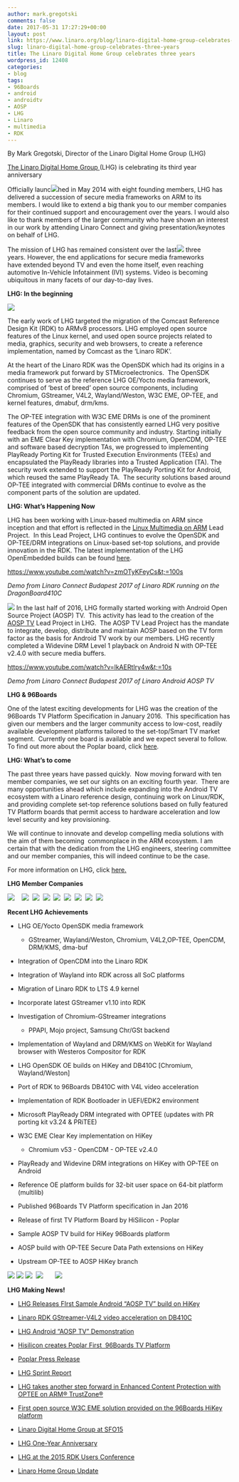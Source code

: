 ```yaml
---
author: mark.gregotski
comments: false
date: 2017-05-31 17:27:29+00:00
layout: post
link: https://www.linaro.org/blog/linaro-digital-home-group-celebrates-three-years/
slug: linaro-digital-home-group-celebrates-three-years
title: The Linaro Digital Home Group celebrates three years
wordpress_id: 12408
categories:
- blog
tags:
- 96Boards
- android
- androidtv
- AOSP
- LHG
- Linaro
- multimedia
- RDK
---
```


By Mark Gregotski, Director of the Linaro Digital Home Group (LHG)

[The Linaro Digital Home Group ](https://www.linaro.org/groups/lhg/)(LHG) is celebrating its third year anniversary![![](https://www.linaro.org/wp-content/uploads/2017/05/blog-2-300x250.png)](https://www.linaro.org/groups/lhg/)

Officially launc![](https://www.linaro.org/wp-content/uploads/2017/05/blog-1-300x200.jpg)hed in May 2014 with eight founding members, LHG has delivered a succession of secure media frameworks on ARM to its members. I would like to extend a big thank you to our member companies for their continued support and encouragement over the years. I would also like to thank members of the larger community who have shown an interest in our work by attending Linaro Connect and giving presentation/keynotes on behalf of LHG.

The mission of LHG has remained consistent over the last![](https://www.linaro.org/wp-content/uploads/2017/05/lhg-mission-1-300x157.png) three years. However, the end applications for secure media frameworks have extended beyond TV and even the home itself, even reaching automotive In-Vehicle Infotainment (IVI) systems. Video is becoming ubiquitous in many facets of our day-to-day lives.

**LHG: In the beginning**

![](https://www.linaro.org/wp-content/uploads/2017/05/blog-3.jpg)

The early work of LHG targeted the migration of the Comcast Reference Design Kit (RDK) to ARMv8 processors. LHG employed open source features of the Linux kernel, and used open source projects related to media, graphics, security and web browsers, to create a reference implementation, named by Comcast as the ‘Linaro RDK’.

At the heart of the Linaro RDK was the OpenSDK which had its origins in a media framework put forward by STMicroelectronics.  The OpenSDK continues to serve as the reference LHG OE/Yocto media framework, comprised of ‘best of breed’ open source components, including Chromium, GStreamer, V4L2, Wayland/Weston, W3C EME, OP-TEE, and kernel features, dmabuf, drm/kms.

The OP-TEE integration with W3C EME DRMs is one of the prominent features of the OpenSDK that has consistently earned LHG very positive feedback from the open source community and industry. Starting initially with an EME Clear Key implementation with Chromium, OpenCDM, OP-TEE and software based decryption TAs, we progressed to implementing PlayReady Porting Kit for Trusted Execution Environments (TEEs) and encapsulated the PlayReady libraries into a Trusted Application (TA). The security work extended to support the PlayReady Porting Kit for Android, which reused the same PlayReady TA.  The security solutions based around OP-TEE integrated with commercial DRMs continue to evolve as the component parts of the solution are updated.

**LHG: What’s Happening Now**

LHG has been working with Linux-based multimedia on ARM since inception and that effort is reflected in the [Linux Multimedia on ARM](https://collaborate.linaro.org/display/EP/Linux+Multimedia+on+ARM) Lead Project.  In this Lead Project, LHG continues to evolve the OpenSDK and OP-TEE/DRM integrations on Linux-based set-top solutions, and provide innovation in the RDK. The latest implementation of the LHG OpenEmbedded builds can be found [here](https://github.com/linaro-home/lhg-oe-manifests).

https://www.youtube.com/watch?v=zmOTyKFeyCs&t;=100s

_Demo from Linaro Connect Budapest 2017 of Linaro RDK running on the DragonBoard410C_

![](https://www.linaro.org/wp-content/uploads/2017/05/blog-4-300x62.png) In the last half of 2016, LHG formally started working with Android Open Source Project (AOSP) TV.  This activity has lead to the creation of the [AOSP TV](https://collaborate.linaro.org/display/EP/AOSP+TV) Lead Project in LHG.  The AOSP TV Lead Project has the mandate to integrate, develop, distribute and maintain AOSP based on the TV form factor as the basis for Android TV work by our members. LHG recently completed a Widevine DRM Level 1 playback on Android N with OP-TEE v2.4.0 with secure media buffers.

https://www.youtube.com/watch?v=lkAERtIry4w&t;=10s

_Demo from Linaro Connect Budapest 2017 of Linaro Android AOSP TV_

**LHG & 96Boards**

One of the latest exciting developments for LHG was the creation of the 96Boards TV Platform Specification in January 2016.  This specification has given our members and the larger community access to low-cost, readily available development platforms tailored to the set-top/Smart TV market segment.  Currently one board is available and we expect several to follow. To find out more about the Poplar board, click [here](http://www.96boards.org/product/poplar/).

**LHG: What’s to come**

The past three years have passed quickly.  Now moving forward with ten member companies, we set our sights on an exciting fourth year.  There are many opportunities ahead which include expanding into the Android TV ecosystem with a Linaro reference design, continuing work on Linux/RDK, and providing complete set-top reference solutions based on fully featured TV Platform boards that permit access to hardware acceleration and low level security and key provisioning.   

We will continue to innovate and develop compelling media solutions with the aim of them becoming  commonplace in the ARM ecosystem. I am certain that with the dedication from the LHG engineers, steering committee and our member companies, this will indeed continue to be the case.

For more information on LHG, click [here.](https://www.linaro.org/groups/lhg/)

**LHG Member Companies**

![](https://www.linaro.org/wp-content/uploads/2017/05/arm-logo-300x180.jpg)    ![](https://www.linaro.org/wp-content/uploads/2017/05/comcast-logo-300x180.jpg)  ![](https://www.linaro.org/wp-content/uploads/2017/05/hisilicon-logo-300x180.jpg)  ![](https://www.linaro.org/wp-content/uploads/2017/05/mstar-semiconductor-logo-300x180.jpg)  ![](https://www.linaro.org/wp-content/uploads/2017/05/quic-logo-300x180.jpg)  ![](https://www.linaro.org/wp-content/uploads/2017/05/socionext-logo-300x180.jpg)  ![](https://www.linaro.org/wp-content/uploads/2017/05/spreadtrum-logo-300x180.jpg)  ![](https://www.linaro.org/wp-content/uploads/2017/05/ti-logo-300x180.jpg)  ![](https://www.linaro.org/wp-content/uploads/2017/05/zte-logo-300x180.jpg)

**Recent LHG Achievements**



 	
  * LHG OE/Yocto OpenSDK media framework

 	
    * GStreamer, Wayland/Weston, Chromium, V4L2,OP-TEE, OpenCDM, DRM/KMS, dma-buf




 	
  * Integration of OpenCDM into the Linaro RDK

 	
  * Integration of Wayland into RDK across all SoC platforms

 	
  * Migration of Linaro RDK to LTS 4.9 kernel

 	
  * Incorporate latest GStreamer v1.10 into RDK

 	
  * Investigation of Chromium-GStreamer integrations

 	
    * PPAPI, Mojo project, Samsung Chr/GSt backend




 	
  * Implementation of Wayland and DRM/KMS on WebKit for Wayland browser with Westeros Compositor for RDK

 	
  * LHG OpenSDK OE builds on HiKey and DB410C [Chromium, Wayland/Weston]

 	
  * Port of RDK to 96Boards DB410C with V4L video acceleration

 	
  * Implementation of RDK Bootloader in UEFI/EDK2 environment

 	
  * Microsoft PlayReady DRM integrated with OPTEE (updates with PR porting kit v3.24 & PRiTEE)

 	
  * W3C EME Clear Key implementation on HiKey

 	
    * Chromium v53 - OpenCDM - OP-TEE v2.4.0




 	
  * PlayReady and Widevine DRM integrations on HiKey with OP-TEE on Android

 	
  * Reference OE platform builds for 32-bit user space on 64-bit platform (multilib)

 	
  * Published 96Boards TV Platform specification in Jan 2016

 	
  * Release of first TV Platform Board by HiSilicon - Poplar

 	
  * Sample AOSP TV build for HiKey 96Boards platform

 	
  * AOSP build with OP-TEE Secure Data Path extensions on HiKey 

 	
  * Upstream OP-TEE to AOSP HiKey branch


![](https://www.linaro.org/wp-content/uploads/2017/05/blog6.png) ![](https://www.linaro.org/wp-content/uploads/2017/05/blog-7.jpg) ![](https://www.linaro.org/wp-content/uploads/2017/05/blog-8.png)  ![](https://www.linaro.org/wp-content/uploads/2017/05/blog-10-300x113.png)       ![](https://www.linaro.org/wp-content/uploads/2017/05/blog-11-300x204.png)



**LHG Making News!**



 	
  * [LHG Releases FIrst Sample Android “AOSP TV” build on HiKey](https://www.linaro.org/blog/lhg-releases-first-sample-android-aosp-tv-build-on-hikey/)

 	
  * [Linaro RDK GStreamer-V4L2 video acceleration on DB410C](https://www.youtube.com/watch?v=zmOTyKFeyCs&t=100s)

 	
  * [LHG Android “AOSP TV” Demonstration](https://www.youtube.com/watch?v=lkAERtIry4w&t=10s)

 	
  * [Hisilicon creates Poplar First  96Boards TV Platform](http://www.linaro.org/blog/hisilicon-creates-poplar-the-first-96boards-tv-platform-development-board/)

 	
  * [Poplar Press Release](http://www.linaro.org/news/linaro-announces-first-development-board-compliant-96boards-tv-platform-specification/)

 	
  * [LHG Sprint Report](https://www.linaro.org/blog/lhg-sprint-report/)

 	
  * [LHG takes another step forward in Enhanced Content Protection with OPTEE on ARM® TrustZone®](http://www.linaro.org/blog/lhg-optee-arm-trustzone/)

 	
  * [First open source W3C EME solution provided on the 96Boards HiKey platform](http://www.linaro.org/blog/engineering-update-16-04/)

 	
  * [Linaro Digital Home Group at SFO15](https://www.linaro.org/blog/linaro-digital-home-group-at-sfo15/)

 	
  * [LHG One-Year Anniversary](https://www.linaro.org/blog/lhg-one-year-anniversary/)

 	
  * [LHG at the 2015 RDK Users Conference](https://www.linaro.org/blog/linaro-2015-rdk-users-conference/)

 	
  * [Linaro Home Group Update](https://www.linaro.org/blog/linaro-home-group-update-since-launching/)



